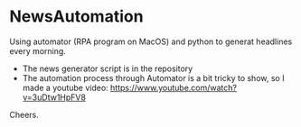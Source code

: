 # NewsAutomation
Using automator (RPA program on MacOS) and python to generat headlines every morning.

* The news generator script is in the repository
* The automation process through Automator is a bit tricky to show, so I made a youtube video: https://www.youtube.com/watch?v=3uDtw1HpFV8

Cheers. 
